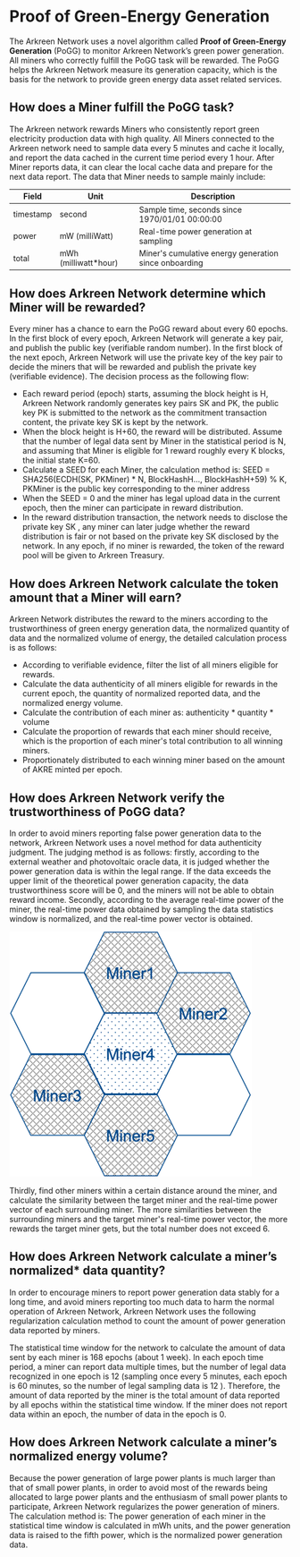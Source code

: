 # Proof of Green-Energy Generation

The Arkreen Network uses a novel algorithm called **Proof of Green-Energy Generation** (PoGG) to monitor Arkreen Network’s green power generation. All miners who correctly fulfill the PoGG task will be rewarded. The PoGG helps the Arkreen Network measure its generation capacity, which is the basis for the network to provide green energy data asset related services.

## How does a Miner fulfill the PoGG task?

The Arkreen network rewards Miners who consistently report green electricity production data with high quality. All Miners connected to the Arkreen network need to sample data every 5 minutes and cache it locally, and report the data cached in the current time period every 1 hour. After Miner reports data, it can clear the local cache data and prepare for the next data report. The data that Miner needs to sample mainly include:

| Field     | Unit                  | Description                                           |
| --------- | --------------------- | ----------------------------------------------------- |
| timestamp | second                | Sample time, seconds since 1970/01/01 00:00:00        |
| power     | mW (milliWatt)        | Real-time power generation at sampling                |
| total     | mWh (milliwatt\*hour) | Miner's cumulative energy generation since onboarding |

## How does Arkreen Network determine which Miner will be rewarded?

Every miner has a chance to earn the PoGG reward about every 60 epochs. In the first block of every epoch, Arkreen Network will generate a key pair, and publish the public key (verifiable random number). In the first block of the next epoch, Arkreen Network will use the private key of the key pair to decide the miners that will be rewarded and publish the private key (verifiable evidence). The decision process as the following flow:

* Each reward period (epoch) starts, assuming the block height is H, Arkreen Network randomly generates key pairs SK and PK, the public key PK is submitted to the network as the commitment transaction content, the private key SK is kept by the network.
* When the block height is H+60, the reward will be distributed. Assume that the number of legal data sent by Miner in the statistical period is N, and assuming that Miner is eligible for 1 reward roughly every K blocks, the initial state K=60.
* Calculate a SEED for each Miner, the calculation method is: SEED = SHA256(ECDH(SK, PKMiner) \* N, BlockHashH..., BlockHashH+59) % K, PKMiner is the public key corresponding to the miner address
* When the SEED = 0 and the miner has legal upload data in the current epoch, then the miner can participate in reward distribution.
* In the reward distribution transaction, the network needs to disclose the private key SK , any miner can later judge whether the reward distribution is fair or not based on the private key SK disclosed by the network. In any epoch, if no miner is rewarded, the token of the reward pool will be given to Arkreen Treasury.

## How does Arkreen Network calculate the token amount that a Miner will earn?

Arkreen Network distributes the reward to the miners according to the trustworthiness of green energy generation data, the normalized quantity of data and the normalized volume of energy, the detailed calculation process is as follows:

* According to verifiable evidence, filter the list of all miners eligible for rewards.
* Calculate the data authenticity of all miners eligible for rewards in the current epoch, the quantity of normalized reported data, and the normalized energy volume.
* Calculate the contribution of each miner as: authenticity \* quantity \* volume
* Calculate the proportion of rewards that each miner should receive, which is the proportion of each miner's total contribution to all winning miners.
* Proportionately distributed to each winning miner based on the amount of AKRE minted per epoch.

## How does Arkreen Network verify the trustworthiness of PoGG data?

In order to avoid miners reporting false power generation data to the network, Arkreen Network uses a novel method for data authenticity judgment. The judging method is as follows: firstly, according to the external weather and photovoltaic oracle data, it is judged whether the power generation data is within the legal range. If the data exceeds the upper limit of the theoretical power generation capacity, the data trustworthiness score will be 0, and the miners will not be able to obtain reward income. Secondly, according to the average real-time power of the miner, the real-time power data obtained by sampling the data statistics window is normalized, and the real-time power vector is obtained.

![](<../../.gitbook/assets/image (4).png>)

Thirdly, find other miners within a certain distance around the miner, and calculate the similarity between the target miner and the real-time power vector of each surrounding miner. The more similarities between the surrounding miners and the target miner's real-time power vector, the more rewards the target miner gets, but the total number does not exceed 6.

## How does Arkreen Network calculate a miner’s normalized\* data quantity?

In order to encourage miners to report power generation data stably for a long time, and avoid miners reporting too much data to harm the normal operation of Arkreen Network, Arkreen Network uses the following regularization calculation method to count the amount of power generation data reported by miners.

The statistical time window for the network to calculate the amount of data sent by each miner is 168 epochs (about 1 week). In each epoch time period, a miner can report data multiple times, but the number of legal data recognized in one epoch is 12 (sampling once every 5 minutes, each epoch is 60 minutes, so the number of legal sampling data is 12 ). Therefore, the amount of data reported by the miner is the total amount of data reported by all epochs within the statistical time window. If the miner does not report data within an epoch, the number of data in the epoch is 0.

## How does Arkreen Network calculate a miner’s normalized energy volume?

Because the power generation of large power plants is much larger than that of small power plants, in order to avoid most of the rewards being allocated to large power plants and the enthusiasm of small power plants to participate, Arkreen Network regularizes the power generation of miners. The calculation method is: The power generation of each miner in the statistical time window is calculated in mWh units, and the power generation data is raised to the fifth power, which is the normalized power generation data.
